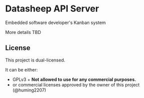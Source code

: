 # Datasheep API Server

Embedded software developer's Kanban system

More details TBD

## License

This project is dual-licensed.

It can be either:

- GPLv3 + **Not allowed to use for any commercial purposes.**
- or commercial licenses approved by the owner of this project (@huming2207)
